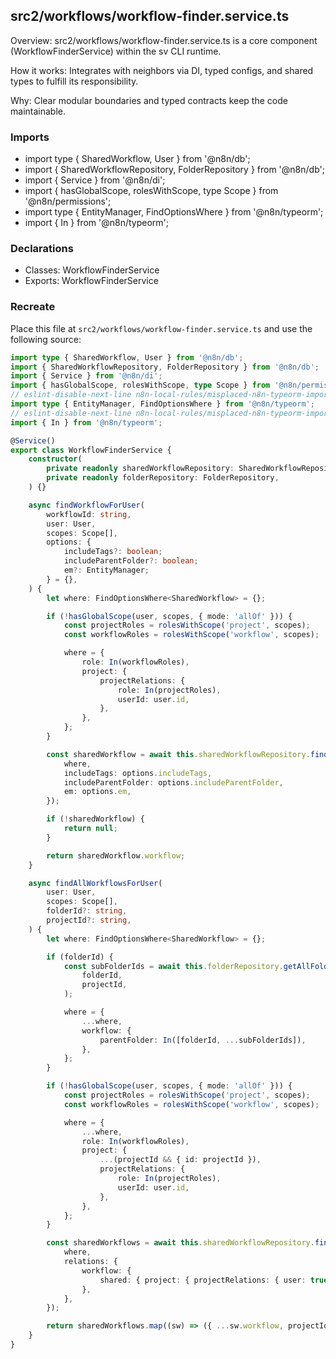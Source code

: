## src2/workflows/workflow-finder.service.ts

Overview: src2/workflows/workflow-finder.service.ts is a core component (WorkflowFinderService) within the sv CLI runtime.

How it works: Integrates with neighbors via DI, typed configs, and shared types to fulfill its responsibility.

Why: Clear modular boundaries and typed contracts keep the code maintainable.

### Imports

- import type { SharedWorkflow, User } from '@n8n/db';
- import { SharedWorkflowRepository, FolderRepository } from '@n8n/db';
- import { Service } from '@n8n/di';
- import { hasGlobalScope, rolesWithScope, type Scope } from '@n8n/permissions';
- import type { EntityManager, FindOptionsWhere } from '@n8n/typeorm';
- import { In } from '@n8n/typeorm';

### Declarations

- Classes: WorkflowFinderService
- Exports: WorkflowFinderService

### Recreate

Place this file at `src2/workflows/workflow-finder.service.ts` and use the following source:

```ts
import type { SharedWorkflow, User } from '@n8n/db';
import { SharedWorkflowRepository, FolderRepository } from '@n8n/db';
import { Service } from '@n8n/di';
import { hasGlobalScope, rolesWithScope, type Scope } from '@n8n/permissions';
// eslint-disable-next-line n8n-local-rules/misplaced-n8n-typeorm-import
import type { EntityManager, FindOptionsWhere } from '@n8n/typeorm';
// eslint-disable-next-line n8n-local-rules/misplaced-n8n-typeorm-import
import { In } from '@n8n/typeorm';

@Service()
export class WorkflowFinderService {
	constructor(
		private readonly sharedWorkflowRepository: SharedWorkflowRepository,
		private readonly folderRepository: FolderRepository,
	) {}

	async findWorkflowForUser(
		workflowId: string,
		user: User,
		scopes: Scope[],
		options: {
			includeTags?: boolean;
			includeParentFolder?: boolean;
			em?: EntityManager;
		} = {},
	) {
		let where: FindOptionsWhere<SharedWorkflow> = {};

		if (!hasGlobalScope(user, scopes, { mode: 'allOf' })) {
			const projectRoles = rolesWithScope('project', scopes);
			const workflowRoles = rolesWithScope('workflow', scopes);

			where = {
				role: In(workflowRoles),
				project: {
					projectRelations: {
						role: In(projectRoles),
						userId: user.id,
					},
				},
			};
		}

		const sharedWorkflow = await this.sharedWorkflowRepository.findWorkflowWithOptions(workflowId, {
			where,
			includeTags: options.includeTags,
			includeParentFolder: options.includeParentFolder,
			em: options.em,
		});

		if (!sharedWorkflow) {
			return null;
		}

		return sharedWorkflow.workflow;
	}

	async findAllWorkflowsForUser(
		user: User,
		scopes: Scope[],
		folderId?: string,
		projectId?: string,
	) {
		let where: FindOptionsWhere<SharedWorkflow> = {};

		if (folderId) {
			const subFolderIds = await this.folderRepository.getAllFolderIdsInHierarchy(
				folderId,
				projectId,
			);

			where = {
				...where,
				workflow: {
					parentFolder: In([folderId, ...subFolderIds]),
				},
			};
		}

		if (!hasGlobalScope(user, scopes, { mode: 'allOf' })) {
			const projectRoles = rolesWithScope('project', scopes);
			const workflowRoles = rolesWithScope('workflow', scopes);

			where = {
				...where,
				role: In(workflowRoles),
				project: {
					...(projectId && { id: projectId }),
					projectRelations: {
						role: In(projectRoles),
						userId: user.id,
					},
				},
			};
		}

		const sharedWorkflows = await this.sharedWorkflowRepository.find({
			where,
			relations: {
				workflow: {
					shared: { project: { projectRelations: { user: true } } },
				},
			},
		});

		return sharedWorkflows.map((sw) => ({ ...sw.workflow, projectId: sw.projectId }));
	}
}

```
